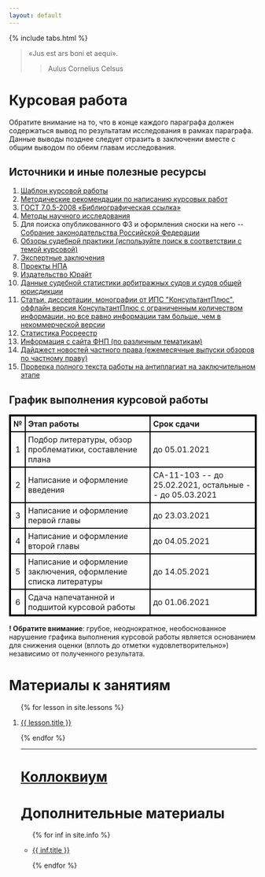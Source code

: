 ```yaml
---
layout: default
---
```


{% include tabs.html %}

<style>
table {
  border: 2px solid #000000;
}
td {
  border: 2px solid #000000;
  padding: 5px;
}
th {
  border: 2px solid #000000;
  padding: 5px;
}
</style>

> «Jus est ars boni et aequi».
>
> > Aulus Cornelius Celsus

<!-- <h1><a href="/sr">Самостоятельная работа</a></h1> -->

<h1>Курсовая работа</h1>

Обратите внимание на то, что в конце каждого параграфа должен содержаться вывод
по результатам исследования в рамках параграфа. Данные выводы позднее следует
отразить в заключении вместе с общим выводом по обеим главам исследования.

<h2>Источники и иные полезные ресурсы</h2>

1. [Шаблон курсовой работы](/Kursovaya_ryba.docx)
2. [Методические рекомендации по написанию курсовых работ](/metodichka_po_kursovym_rabotam.docx)
3. [ГОСТ 7.0.5-2008 «Библиографическая ссылка»](/gost-7_0_8-2008.pdf)
4. [Методы научного исследования](/Metody_Nauchnogo_Issledovania.pdf)
5. Для поиска опубликованного ФЗ и оформления сноски на него -- [Собрание законодательства Российской Федерации](http://www.szrf.ru/szrf/index.phtml?md=1)
6. [Обзоры судебной практики (используйте поиск в соответствии с темой курсовой)](http://xn--b1a4a.xn--p1ai/documents/thematics/?year=2021)
7. [Экспертные заключения](http://privlaw.ru/sovet-po-kodifikacii/)
8. [Проекты НПА](https://sozd.duma.gov.ru/calendar/b/year/2021-01-01/2021-12-31/1.1)
9. [Издательство Юрайт](https://urait.ru/)
10. [Данные судебной статистики арбитражных судов и судов общей юрисдикции](http://www.cdep.ru/index.php?id=79)
11. [Статьи, диссертации, монографии от ИПС "КонсультантПлюс", оффлайн версия КонсультантПлюс с ограниченным количеством информации, но все равно информации там больше, чем в некоммерческой версии](https://www.consultant.ru/edu/student/study/)
12. [Статистика Росреестр](https://rosreestr.gov.ru/site/open-service/statistika-i-analitika/statisticheskaya-otchetnost/?clear_cache=Y)
13. [Информация с сайта ФНП (по различным тематикам)](https://notariat.ru/ru-ru/publishing-center/group/infographics/)
14. [Дайджест новостей частного права (ежемесячные выпуски обзоров по частному праву)](https://m-logos.ru/publications/digest/)
15. [Проверка полного текста работы на антиплагиат на заключительном этапе](https://www.antiplagiat.ru/)

<h2>График выполнения курсовой работы</h2>

| **№** | **Этап работы**                                                 | **Срок сдачи**                                         |
| :---: | :-------------------------------------------------------------- | :----------------------------------------------------- |
|   1   | Подбор литературы, обзор проблематики, составление плана        | до 05.01.2021                                          |
|   2   | Написание и оформление введения                                 | СА-11-103 -- до 25.02.2021, остальные -- до 05.03.2021 |
|   3   | Написание и оформление первой главы                             | до 23.03.2021                                          |
|   4   | Написание и оформление второй главы                             | до 04.05.2021                                          |
|   5   | Написание и оформление заключения, оформление списка литературы | до 14.05.2021                                          |
|   6   | Сдача напечатанной и подшитой курсовой работы                   | до 01.06.2021                                          |

**! Обратите внимание**: грубое, неоднократное, необоснованное нарушение графика выполнения курсовой работы является основанием для снижения оценки (вплоть до отметки «удовлетворительно») независимо от полученного результата.

<!-- <ul> -->

<!-- {% assign notifications = site.notifs | sort: "date" | reverse %} -->
<!-- {% for notif in site.notifs %} -->

<!--   <li> -->
<!--     <h2>{{ notif.when }} &mdash; {{ notif.title }}</h2> -->
<!--     {{ notif.content }} -->
<!--   </li> -->

<!-- {% endfor %} -->

<!-- </ul> -->

<h1>Материалы к занятиям</h1>

<ol>

{% for lesson in site.lessons %}

  <li>
    <a href="{{ lesson.url }}">
      {{ lesson.title }}
    </a>
  </li>

{% endfor %}

<hr />

<h1><a href="/colloc">Коллоквиум</a></h1>

<h1>Дополнительные материалы</h1>

<ul>

{% for inf in site.info %}

  <li>
    <a href="{{ inf.url }}">
      {{ inf.title }}
    </a>
  </li>

{% endfor %}

</ul>

<script>
// Get the element with id="defaultOpen" and click on it
document.getElementById("defaultOpen").click();
</script>
